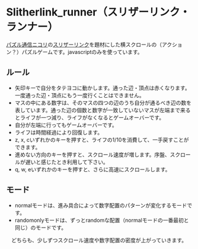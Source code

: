 # Slitherlink_runner（スリザーリンク・ランナー）

[パズル通信ニコリ](https://www.nikoli.co.jp/)の[スリザーリンク](https://www.nikoli.co.jp/ja/puzzles/slitherlink/)を題材にした横スクロールの（アクション？）パズルゲームです。javascriptのみを使っています。

## ルール

- 矢印キーで自分をタテヨコに動かします。通った辺・頂点は赤くなります。一度通った辺・頂点にもう一度行くことはできません。
- マスの中にある数字は、そのマスの四つの辺のうち自分が通るべき辺の数を表しています。通った辺の個数と数字が一致していないマスが左端まで来るとライフが一つ減り、ライフがなくなるとゲームオーバーです。
- 自分が左端に行ってもゲームオーバーです。
- ライフは時間経過により回復します。
- z, x, cいずれかのキーを押すと、ライフの1/10を消費して、一手戻すことができます。
- 進めない方向のキーを押すと、スクロール速度が増します。序盤、スクロールが遅いと感じたとき利用して下さい。
- q, w, eいずれかのキーを押すと、さらに高速にスクロールします。

## モード
- normalモードは、進み具合によって数字配置のパターンが変化するモードです。
- randomonlyモードは、ずっとrandomな配置（normalモードの一番最初と同じ）のモードです。

　どちらも、少しずつスクロール速度や数字配置の密度が上がっていきます。
